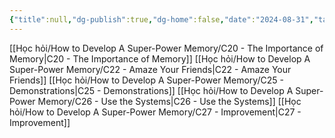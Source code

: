 ```yaml
---
{"title":null,"dg-publish":true,"dg-home":false,"date":"2024-08-31","tags":["#book","#memory","#How_to_Develop_A_Super_Power_Memory"],"Group":"Group5","permalink":"/hoc-hoi/how-to-develop-a-super-power-memory/nhom-5-thuc-hanh-va-cai-thien-tri-nho/","dgPassFrontmatter":true,"noteIcon":"","updated":"2025-01-14T22:28:12.519+07:00"}
---
```



[[Học hỏi/How to Develop A Super-Power Memory/C20 - The Importance of Memory\|C20 - The Importance of Memory]]
[[Học hỏi/How to Develop A Super-Power Memory/C22 - Amaze Your Friends\|C22 - Amaze Your Friends]]
[[Học hỏi/How to Develop A Super-Power Memory/C25 -  Demonstrations\|C25 -  Demonstrations]]
[[Học hỏi/How to Develop A Super-Power Memory/C26 - Use the Systems\|C26 - Use the Systems]]
[[Học hỏi/How to Develop A Super-Power Memory/C27 - Improvement\|C27 - Improvement]]